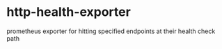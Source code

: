 # http-health-exporter
prometheus exporter for hitting specified endpoints at their health check path
